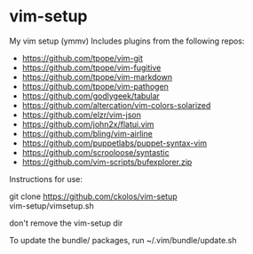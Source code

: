 vim-setup
=========

My vim setup (ymmv)
Includes plugins from the following repos:  
- https://github.com/tpope/vim-git  
- https://github.com/tpope/vim-fugitive  
- https://github.com/tpope/vim-markdown  
- https://github.com/tpope/vim-pathogen  
- https://github.com/godlygeek/tabular  
- https://github.com/altercation/vim-colors-solarized  
- https://github.com/elzr/vim-json  
- https://github.com/john2x/flatui.vim  
- https://github.com/bling/vim-airline  
- https://github.com/puppetlabs/puppet-syntax-vim  
- https://github.com/scrooloose/syntastic  
- https://github.com/vim-scripts/bufexplorer.zip  

Instructions for use:

git clone https://github.com/ckolos/vim-setup  
vim-setup/vimsetup.sh  

don't remove the vim-setup dir

To update the bundle/ packages, run ~/.vim/bundle/update.sh
